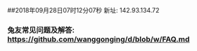 ##2018年09月28日07时12分07秒 新址: 142.93.134.72
### 兔友常见问题及解答: https://github.com/wanggonging/d/blob/w/FAQ.md
